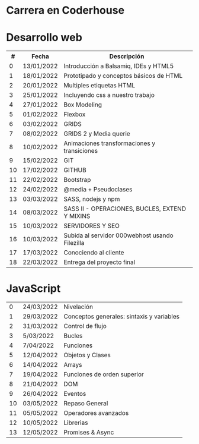 # Carrera en Coderhouse

<h1>Desarrollo web</h1>
<table>
  <tr>
    <th>#</th>
    <th>Fecha</th>
    <th>Descripción</th>
  </tr>
    <td>0</td>
    <td>13/01/2022</td>
    <td>Introducción a Balsamiq, IDEs y HTML5</td>
  </tr>
  <tr>
    <td>1</td>
    <td>18/01/2022</td>
    <td>Prototipado y conceptos básicos de HTML</td>
  </tr>
  <tr>
    <td>2</td>
    <td>20/01/2022</td>
    <td>Multiples etiquetas HTML</td>
  </tr>
    <td>3</td>
    <td>25/01/2022</td>
    <td>Incluyendo css a nuestro trabajo</td>
  </tr>
  </tr>
    <td>4</td>
    <td>27/01/2022</td>
    <td>Box Modeling</td>
  </tr>
  </tr>
    <td>5</td>
    <td>01/02/2022</td>
    <td>Flexbox</td>
  </tr>
  </tr>
    <td>6</td>
    <td>03/02/2022</td>
    <td>GRIDS</td>
  </tr>
  </tr>
    <td>7</td>
    <td>08/02/2022</td>
    <td>GRIDS 2 y Media querie</td>
  </tr>
  </tr>
    <td>8</td>
    <td>10/02/2022</td>
    <td>Animaciones transformaciones y transiciones</td>
  </tr>
  </tr>
    <td>9</td>
    <td>15/02/2022</td>
    <td>GIT</td>
  </tr>
  </tr>
    <td>10</td>
    <td>17/02/2022</td>
    <td>GITHUB</td>
  </tr>
  </tr>
    <td>11</td>
    <td>22/02/2022</td>
    <td>Bootstrap</td>
  </tr>
  </tr>
    <td>12</td>
    <td>24/02/2022</td>
    <td>@media + Pseudoclases</td>
  </tr>
  </tr>
    <td>13</td>
    <td>03/03/2022</td>
    <td>SASS, nodejs y npm</td>
  </tr>
  </tr>
    <td>14</td>
    <td>08/03/2022</td>
    <td>SASS II - OPERACIONES, BUCLES, EXTEND Y MIXINS</td>
  </tr>
  </tr>
    <td>15</td>
    <td>10/03/2022</td>
    <td>SERVIDORES Y SEO</td>
  </tr>
  </tr>
    <td>16</td>
    <td>10/03/2022</td>
    <td>Subida al servidor 000webhost usando Filezilla</td>
  </tr>
  </tr>
    <td>17</td>
    <td>17/03/2022</td>
    <td>Conociendo al cliente</td>
  </tr>
  </tr>
    <td>18</td>
    <td>22/03/2022</td>
    <td>Entrega del proyecto final</td>
  </tr>
</table>
<h1>JavaScript</h1>
<table>
  </tr>
    <td>0</td>
    <td>24/03/2022</td>
    <td>Nivelación</td>
  </tr>
  </tr>
    <td>1</td>
    <td>29/03/2022</td>
    <td>Conceptos generales: sintaxis y variables</td>
  </tr>
  </tr>
    <td>2</td>
    <td>31/03/2022</td>
    <td>Control de flujo</td>
  </tr>
  </tr>
    <td>3</td>
    <td>5/03/2022</td>
    <td>Bucles</td>
  </tr>
  </tr>
    <td>4</td>
    <td>7/04/2022</td>
    <td>Funciones</td>
  </tr>
  </tr>
    <td>5</td>
    <td>12/04/2022</td>
    <td>Objetos y Clases</td>
  </tr>
  </tr>
    <td>6</td>
    <td>14/04/2022</td>
    <td>Arrays</td>
  </tr>
  </tr>
    <td>7</td>
    <td>19/04/2022</td>
    <td>Funciones de orden superior</td>
  </tr>
  </tr>
    <td>8</td>
    <td>21/04/2022</td>
    <td>DOM</td>
  </tr>
  </tr>
    <td>9</td>
    <td>26/04/2022</td>
    <td>Eventos</td>
  </tr>
  </tr>
    <td>10</td>
    <td>03/05/2022</td>
    <td>Repaso General</td>
  </tr>
  </tr>
    <td>11</td>
    <td>05/05/2022</td>
    <td>Operadores avanzados</td>
  </tr>
  </tr>
    <td>12</td>
    <td>10/05/2022</td>
    <td>Librerias</td>
  </tr>
  </tr>
    <td>13</td>
    <td>12/05/2022</td>
    <td>Promises & Async</td>
  </tr>
</table>